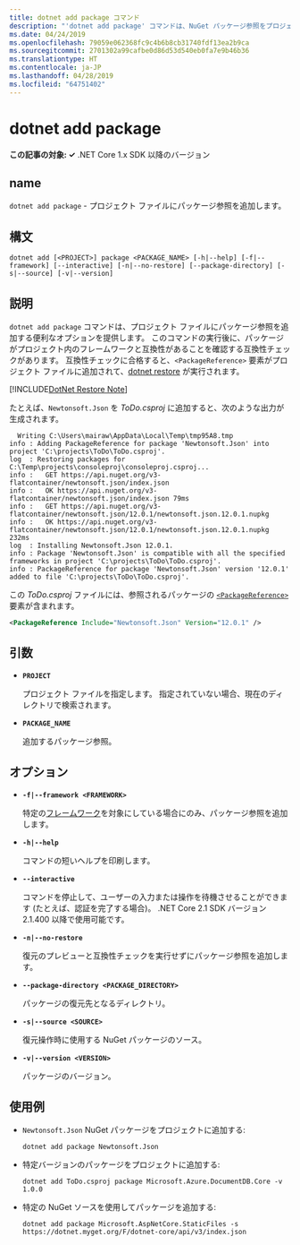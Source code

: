 ```yaml
---
title: dotnet add package コマンド
description: "'dotnet add package' コマンドは、NuGet パッケージ参照をプロジェクトに追加する便利なオプションを提供します。"
ms.date: 04/24/2019
ms.openlocfilehash: 79059e062368fc9c4b6b8cb31740fdf13ea2b9ca
ms.sourcegitcommit: 2701302a99cafbe0d86d53d540eb0fa7e9b46b36
ms.translationtype: HT
ms.contentlocale: ja-JP
ms.lasthandoff: 04/28/2019
ms.locfileid: "64751402"
---
```

# <a name="dotnet-add-package"></a>dotnet add package

**この記事の対象: ✓** .NET Core 1.x SDK 以降のバージョン

<!-- todo: uncomment when all CLI commands are reviewed
[!INCLUDE [topic-appliesto-net-core-all](../../../includes/topic-appliesto-net-core-all.md)]
-->

## <a name="name"></a>name

`dotnet add package` - プロジェクト ファイルにパッケージ参照を追加します。

## <a name="synopsis"></a>構文

`dotnet add [<PROJECT>] package <PACKAGE_NAME> [-h|--help] [-f|--framework] [--interactive] [-n|--no-restore] [--package-directory] [-s|--source] [-v|--version]`

## <a name="description"></a>説明

`dotnet add package` コマンドは、プロジェクト ファイルにパッケージ参照を追加する便利なオプションを提供します。 このコマンドの実行後に、パッケージがプロジェクト内のフレームワークと互換性があることを確認する互換性チェックがあります。 互換性チェックに合格すると、`<PackageReference>` 要素がプロジェクト ファイルに追加されて、[dotnet restore](dotnet-restore.md) が実行されます。

[!INCLUDE[DotNet Restore Note](../../../includes/dotnet-restore-note.md)]

たとえば、`Newtonsoft.Json` を *ToDo.csproj* に追加すると、次のような出力が生成されます。

```console
  Writing C:\Users\mairaw\AppData\Local\Temp\tmp95A8.tmp
info : Adding PackageReference for package 'Newtonsoft.Json' into project 'C:\projects\ToDo\ToDo.csproj'.
log  : Restoring packages for C:\Temp\projects\consoleproj\consoleproj.csproj...
info :   GET https://api.nuget.org/v3-flatcontainer/newtonsoft.json/index.json
info :   OK https://api.nuget.org/v3-flatcontainer/newtonsoft.json/index.json 79ms
info :   GET https://api.nuget.org/v3-flatcontainer/newtonsoft.json/12.0.1/newtonsoft.json.12.0.1.nupkg
info :   OK https://api.nuget.org/v3-flatcontainer/newtonsoft.json/12.0.1/newtonsoft.json.12.0.1.nupkg 232ms
log  : Installing Newtonsoft.Json 12.0.1.
info : Package 'Newtonsoft.Json' is compatible with all the specified frameworks in project 'C:\projects\ToDo\ToDo.csproj'.
info : PackageReference for package 'Newtonsoft.Json' version '12.0.1' added to file 'C:\projects\ToDo\ToDo.csproj'.
```

この *ToDo.csproj* ファイルには、参照されるパッケージの [`<PackageReference>`](/nuget/consume-packages/package-references-in-project-files) 要素が含まれます。

```xml
<PackageReference Include="Newtonsoft.Json" Version="12.0.1" />
```

## <a name="arguments"></a>引数

* **`PROJECT`**

  プロジェクト ファイルを指定します。 指定されていない場合、現在のディレクトリで検索されます。

* **`PACKAGE_NAME`**

  追加するパッケージ参照。

## <a name="options"></a>オプション

* **`-f|--framework <FRAMEWORK>`**

  特定の[フレームワーク](../../standard/frameworks.md)を対象にしている場合にのみ、パッケージ参照を追加します。

* **`-h|--help`**

  コマンドの短いヘルプを印刷します。

* **`--interactive`**

  コマンドを停止して、ユーザーの入力または操作を待機させることができます (たとえば、認証を完了する場合)。 .NET Core 2.1 SDK バージョン 2.1.400 以降で使用可能です。

* **`-n|--no-restore`**

  復元のプレビューと互換性チェックを実行せずにパッケージ参照を追加します。

* **`--package-directory <PACKAGE_DIRECTORY>`**

  パッケージの復元先となるディレクトリ。

* **`-s|--source <SOURCE>`**

  復元操作時に使用する NuGet パッケージのソース。

* **`-v|--version <VERSION>`**

  パッケージのバージョン。

## <a name="examples"></a>使用例

* `Newtonsoft.Json` NuGet パッケージをプロジェクトに追加する:

  ```console
  dotnet add package Newtonsoft.Json
  ```

* 特定バージョンのパッケージをプロジェクトに追加する:

  ```console
  dotnet add ToDo.csproj package Microsoft.Azure.DocumentDB.Core -v 1.0.0
  ```

* 特定の NuGet ソースを使用してパッケージを追加する:

  ```console
  dotnet add package Microsoft.AspNetCore.StaticFiles -s https://dotnet.myget.org/F/dotnet-core/api/v3/index.json
  ```